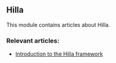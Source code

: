 ## Hilla

This module contains articles about Hilla. 

### Relevant articles:

- [Introduction to the Hilla framework](https://www.baeldung.com/hilla)

